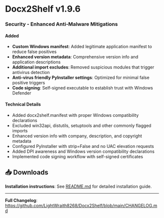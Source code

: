 # Docx2Shelf v1.9.6
### Security - Enhanced Anti-Malware Mitigations

#### Added
- **Custom Windows manifest**: Added legitimate application manifest to reduce false positives
- **Enhanced version metadata**: Comprehensive version info and application descriptions  
- **Additional import excludes**: Removed suspicious modules that trigger antivirus detection
- **Anti-virus friendly PyInstaller settings**: Optimized for minimal false positive triggers
- **Code signing**: Self-signed executable to establish trust with Windows Defender

#### Technical Details
- Added docx2shelf.manifest with proper Windows compatibility declarations
- Excluded win32api, distutils, setuptools and other commonly flagged imports
- Enhanced version info with company, description, and copyright metadata
- Configured PyInstaller with strip=False and no UAC elevation requests
- Added DPI awareness and Windows version compatibility declarations
- Implemented code signing workflow with self-signed certificates

## 📥 Downloads

**Installation instructions**: See [README.md](https://github.com/LightWraith8268/Docx2Shelf/blob/main/README.md) for detailed installation guide.

---

**Full Changelog**: https://github.com/LightWraith8268/Docx2Shelf/blob/main/CHANGELOG.md
